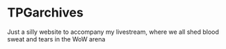 # TPGarchives

Just a silly website to accompany my livestream, where we all shed blood sweat and tears in the WoW arena
